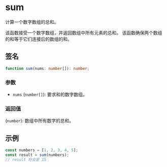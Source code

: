 # sum

计算一个数字数组的总和。

该函数接受一个数字数组，并返回数组中所有元素的总和。
该函数确保两个数组的和等于它们连接后的数组的和。

## 签名

```typescript
function sum(nums: number[]): number;
```

### 参数

- `nums` (`number[]`): 要求和的数字数组。

### 返回值

(`number`): 数组中所有数字的总和。

## 示例

```typescript
const numbers = [1, 2, 3, 4, 5];
const result = sum(numbers);
// result 将会是 15
```
